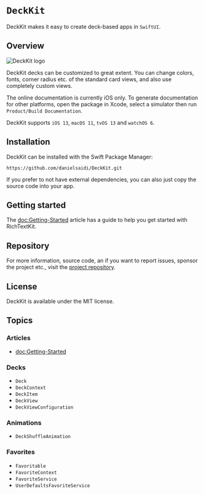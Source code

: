 # ``DeckKit``

DeckKit makes it easy to create deck-based apps in `SwiftUI`.


## Overview

![DeckKit logo](Logo.png)

DeckKit decks can be customized to great extent. You can change colors, fonts, corner radius etc. of the standard card views, and also use completely custom views.

The online documentation is currently iOS only. To generate documentation for other platforms, open the package in Xcode, select a simulator then run `Product/Build Documentation`.

DeckKit supports `iOS 13`, `macOS 11`, `tvOS 13` and `watchOS 6`.



## Installation

DeckKit can be installed with the Swift Package Manager:

```
https://github.com/danielsaidi/DeckKit.git
```

If you prefer to not have external dependencies, you can also just copy the source code into your app.



## Getting started

The <doc:Getting-Started> article has a guide to help you get started with RichTextKit.



## Repository

For more information, source code, an if you want to report issues, sponsor the project etc., visit the [project repository](https://github.com/danielsaidi/DeckKit).



## License

DeckKit is available under the MIT license.



## Topics

### Articles

- <doc:Getting-Started>

### Decks

- ``Deck``
- ``DeckContext``
- ``DeckItem``
- ``DeckView``
- ``DeckViewConfiguration``

### Animations

- ``DeckShuffleAnimation``

### Favorites

- ``Favoritable``
- ``FavoriteContext``
- ``FavoriteService``
- ``UserDefaultsFavoriteService``
